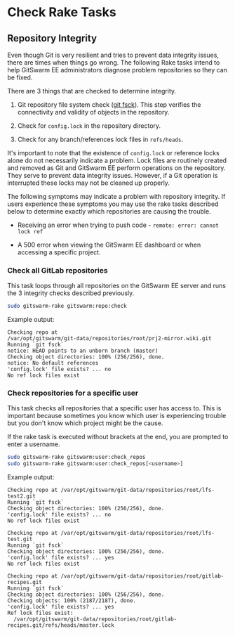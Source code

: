 # Check Rake Tasks

## Repository Integrity

Even though Git is very resilient and tries to prevent data integrity
issues, there are times when things go wrong. The following Rake tasks
intend to help GitSwarm EE administrators diagnose problem repositories so
they can be fixed.

There are 3 things that are checked to determine integrity.

1. Git repository file system check ([git
   fsck](https://git-scm.com/docs/git-fsck)). This step verifies the
   connectivity and validity of objects in the repository.

1. Check for `config.lock` in the repository directory.

1. Check for any branch/references lock files in `refs/heads`.

It's important to note that the existence of `config.lock` or reference
locks alone do not necessarily indicate a problem. Lock files are routinely
created and removed as Git and GitSwarm EE perform operations on the
repository. They serve to prevent data integrity issues. However, if a Git
operation is interrupted these locks may not be cleaned up properly.

The following symptoms may indicate a problem with repository integrity. If
users experience these symptoms you may use the rake tasks described below
to determine exactly which repositories are causing the trouble.

- Receiving an error when trying to push code -
  `remote: error: cannot lock ref`

- A 500 error when viewing the GitSwarm EE dashboard or when accessing a
  specific project.

### Check all GitLab repositories

This task loops through all repositories on the GitSwarm EE server and runs
the 3 integrity checks described previously.

```bash
sudo gitswarm-rake gitswarm:repo:check
```

Example output:

```
Checking repo at
/var/opt/gitswarm/git-data/repositories/root/prj2-mirror.wiki.git
Running `git fsck`
notice: HEAD points to an unborn branch (master)
Checking object directories: 100% (256/256), done.
notice: No default references
'config.lock' file exists? ... no
No ref lock files exist
```

### Check repositories for a specific user

This task checks all repositories that a specific user has access to. This
is important because sometimes you know which user is experiencing trouble
but you don't know which project might be the cause.

If the rake task is executed without brackets at the end, you are prompted
to enter a username.

```bash
sudo gitswarm-rake gitswarm:user:check_repos
sudo gitswarm-rake gitswarm:user:check_repos[<username>]
```

Example output:

```
Checking repo at /var/opt/gitswarm/git-data/repositories/root/lfs-test2.git
Running `git fsck`
Checking object directories: 100% (256/256), done.
'config.lock' file exists? ... no
No ref lock files exist

Checking repo at /var/opt/gitswarm/git-data/repositories/root/lfs-test.git
Running `git fsck`
Checking object directories: 100% (256/256), done.
'config.lock' file exists? ... yes
No ref lock files exist

Checking repo at /var/opt/gitswarm/git-data/repositories/root/gitlab-recipes.git
Running `git fsck`
Checking object directories: 100% (256/256), done.
Checking objects: 100% (2187/2187), done.
'config.lock' file exists? ... yes
Ref lock files exist:
  /var/opt/gitswarm/git-data/repositories/root/gitlab-recipes.git/refs/heads/master.lock
```
